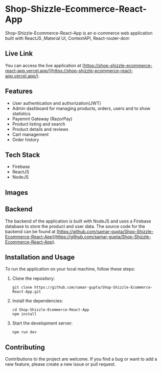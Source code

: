 # Shop-Shizzle-Ecommerce-React-App

Shop-Shizzle-Ecommerce-React-App is an e-commerce web application built with ReactJS ,Material UI, ContextAPI, React-router-dom

## Live Link

You can access the live application at [https://shop-shizzle-ecommerce-react-app.vercel.app/](https://shop-shizzle-ecommerce-react-app.vercel.app/).

## Features

- User authentication and authorization(JWT)
- Admin dashboard for managing products, orders, users and to show statistics
- Payemnt Gateway (RazorPay)
- Product listing and search
- Product details and reviews
- Cart management
- Order history

## Tech Stack
- Firebase
- ReactJS
- NodeJS
  
## Images



## Backend

The backend of the application is built with NodeJS and uses a Firebase database to store the product and user data. The source code for the backend can be found at [https://github.com/samar-gupta/Shop-Shizzle-Ecommerce-React-App](https://github.com/samar-gupta/Shop-Shizzle-Ecommerce-React-App).



## Installation and Usage

To run the application on your local machine, follow these steps:

1. Clone the repository:

   ```
   git clone https://github.com/samar-gupta/Shop-Shizzle-Ecommerce-React-App.git
   ```

2. Install the dependencies:

   ```
   cd Shop-Shizzle-Ecommerce-React-App
   npm install
   ```

3. Start the development server:

   ```
   npm run dev
   ```


## Contributing

Contributions to the project are welcome. If you find a bug or want to add a new feature, please create a new issue or pull request.
